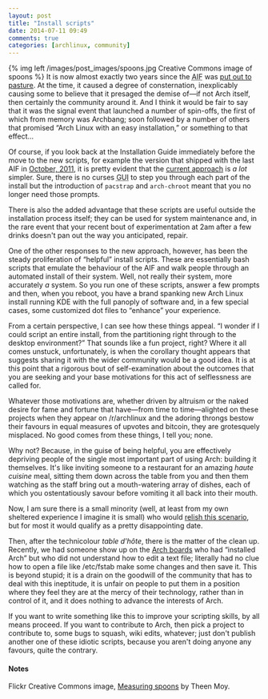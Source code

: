 ```yaml
---
layout: post
title: "Install scripts"
date: 2014-07-11 09:49
comments: true
categories: [archlinux, community]
---
```

{% img left /images/post_images/spoons.jpg Creative Commons image of spoons %}
It is now almost exactly two years since the <acronym title="Arch Installer Framework">AIF</acronym>
was [put out to pasture](https://www.archlinux.org/news/install-media-20120715-released/ 'Arch News item').
At the time, it caused a degree of consternation, inexplicably causing some to
believe that it presaged the demise of—if not Arch itself, then certainly the
community around it. And I think it would be fair to say that it was the signal
event that launched a number of spin-offs, the first of which from memory was
Archbang; soon followed by a number of others that promised “Arch Linux with an
easy installation,” or something to that effect…

Of course, if you look back at the Installation Guide immediately before the
move to the new scripts, for example the version that shipped with the last AIF
in
[October, 2011](https://projects.archlinux.org/aif.git/tree/doc/official_installation_guide_en?id=4b075d9cd09b5a0912528bd94ae2a0d4eeb2d7f9 'In the Git repository'), it is pretty evident that
the [current approach](https://wiki.archlinux.org/index.php/Installation_guide 'Installation Guide')
is *a lot* simpler. Sure, there is no curses <acronym title="Graphic User
Interface">GUI</acronym> to step you through each part of the install but the
introduction of `pacstrap` and `arch-chroot` meant that you no longer need those
prompts.

There is also the added advantage that these scripts are useful outside the
installation process itself; they can be used for system maintenance and, in
the rare event that your recent bout of experimentation at 2am after a few
drinks doesn't pan out the way you anticipated, repair.

One of the other responses to the new approach, however, has been the steady
proliferation of “helpful” install scripts. These are essentially bash scripts
that emulate the behaviour of the AIF and walk people through an automated
install of their system. Well, not really their system, more accurately *a*
system. So you run one of these scripts, answer a few prompts and then, when
you reboot, you have a brand spanking new Arch Linux install running KDE with
the full panoply of software and, in a few special cases, some customized dot
files to “enhance” your experience.

From a certain perspective, I can see how these things appeal. “I wonder if I
could script an entire install, from the partitioning right through to the
desktop environment?” That sounds like a fun project, right? Where it all comes
unstuck, unfortunately, is when the corollary thought appears that suggests
sharing it with the wider community would be a good idea. It is at this point
that a rigorous bout of self-examination about the outcomes that you are
seeking and your base motivations for this act of selflessness are called for.

Whatever those motivations are, whether driven by altruism or the naked desire
for fame and fortune that have—from time to time—alighted on these projects
when they appear on /r/archlinux and the adoring throngs bestow their favours
in equal measures of upvotes and bitcoin, they are grotesquely misplaced. No
good comes from these things, I tell you; none.

Why not? Because, in the guise of being helpful, you are effectively depriving
people of the single most important part of using Arch: building it themselves.
It's like inviting someone to a restaurant for an amazing *haute cuisine* meal,
sitting them down across the table from you and then them watching as the 
staff bring out a mouth-watering array of dishes, each of which you 
ostentatiously savour before vomiting it all back into their mouth.

Now, I am sure there is a small minority (well, at least from my own
sheltered experience I imagine it is small) who would
[relish this scenario](http://en.wikipedia.org/wiki/Emetophilia 'Wikipedia: SFW'),
but for most it would qualify as a pretty disappointing date.

Then, after the technicolour *table d'hôte*, there is the matter of the
clean up. Recently, we had someone show up on the 
[Arch boards](http://bbs.archlinux.org 'Community forums') who had
“installed Arch” but who did not understand how to edit a text file;
literally had no clue how to open a file like <span class="file">/etc/fstab</span>
make some changes and then save it. This is beyond stupid; it is a drain
on the goodwill of the community that has to deal with this ineptitude, it
is unfair on people to put them in a position where they feel they are
at the mercy of their technology, rather than in control of it, and it
does nothing to advance the interests of Arch.

If you want to write something like this to improve your scripting skills,
by all means proceed. If you want to contribute to Arch, then pick a
project to contribute to, some bugs to squash, wiki edits, whatever; just
don't publish another one of these idiotic scripts, because you aren't
doing anyone any favours, quite the contrary.

#### Notes
Flickr Creative Commons image, [Measuring spoons](https://flic.kr/p/dSK6yG) by
Theen Moy.
